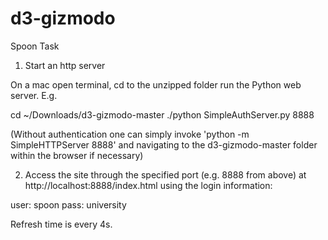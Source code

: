 # d3-gizmodo
Spoon Task

1) Start an http server

On a mac open terminal, cd to the unzipped folder run the Python web server.  E.g.

  cd ~/Downloads/d3-gizmodo-master
  ./python SimpleAuthServer.py 8888
  
(Without authentication one can simply invoke 'python -m SimpleHTTPServer 8888' and navigating to the d3-gizmodo-master folder within the browser if necessary)
  
2) Access the site through the specified port (e.g. 8888 from above) at http://localhost:8888/index.html using the login information:

  user: spoon
  pass: university

Refresh time is every 4s.
